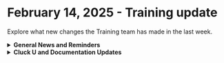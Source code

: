# February 14, 2025 - Training update

Explore what new changes the Training team has made in the last week.

<details>

<summary><strong>General News and Reminders</strong></summary>

* **SHOUT OUTS** **TO:**
  * Mart, Jon, Joshua, Michael, and Dom for passing the Foundations Certification.
    * Take the [Broken link](broken-reference "mention") Exam, and collect your prestigious **Certified Rewster** badge in Discord along with access to the super-secret Discord channel.&#x20;
  * Bart, Charlie, Stephen, Kian, and Sebastian for passing the Clean Automation Certification.
    * Take the [Broken link](broken-reference "mention") exam and get that fancy certificate!
* The next [**Rewst Foundations Bootcamp**](https://docs.rewst.help/cluck-university/rewst-foundations#live-instructor-led-bootcamp) is coming up **Mar 3 - Mar 4.** Remember to register for **both parts** 1 and 2!
  * [Part 1](https://calendly.com/cluck-u/rewst-foundations-bootcamp-pt-1?month=2025-01) (Lessons 1 - 3)
  * [Part 2](https://calendly.com/cluck-u/rewst-foundations-bootcamp-pt-2) (Lessons 4 - 7)
* Join us in our [Cluck-U Discord channel](https://discord.com/channels/936789089703845988/1121465945295167588) if you have any questions, comments, or concerns!
* [Sign up for the Office Hours](https://calendly.com/cluck-u/office-hours?) to work through any questions you have during and after training! If there is something you want us to cover, Let us know!

</details>

<details>

<summary><strong>Cluck U and Documentation Updates</strong></summary>

**What's New at Cluck University?**

* [Electives changed to Micro Courses](https://docs.rewst.help/cluck-university/micro-chicken:)
* [New Automation Jumpstart Page](https://docs.rewst.help/cluck-university/automation-jump-start)
* The team is working on some **self-paced onboarding** education content behind the scenes...stay tuned!

**The List of Reminders:**

* Check out the Cluck University Landing Page @ [go.rew.st/cluck-university](https://go.rew.st/cluck-university) for all the latest courses self-serve and live.
* We'd love your feedback on Training and Documentation! [Please fill out this form to let us know how we can improve](https://www.surveymonkey.com/r/rewsttrainingfeedback).
* Make training and documentation requests at [https://rewst.canny.io/](https://rewst.canny.io/)

**New & Updated Pages:**

* [Agent Smith](https://docs.rewst.help/documentation/agent-smith/agent-smith-configuration-overview)
  * The topic now has its own section on the docs site, plus screen shots and updated instructions.
* [PSA integrations landing page](https://docs.rewst.help/documentation/integrations/psa)
  * Greater context is given for why to integrate PSAs, as well as a directory for each brand’s setup instructions, and Crates to unpack after completion.
* [Updated instructions for how to add and remove users](https://docs.rewst.help/documentation/user-management/how-to-add-and-remove-users)
  * Nothing has changed with how this is done, but our documentation was out of date from previous menu changes.
* [Just in Time Admin Access Crate documentation](https://docs.rewst.help/prebuilt-automations/existing-crate-documentation/just-in-time-admin-access-crate)
  * (shout out to Ray Jablonskis)
* [Export Intune Policies and Configurations Crate documentation](https://docs.rewst.help/prebuilt-automations/existing-crate-documentation/export-intune-policies-and-configurations-crate)
* [Cove integration documentation](https://docs.rewst.help/documentation/integrations/security/cove-integration)
* [Webroot integration documentation](https://docs.rewst.help/documentation/integrations/security/webroot)
* [Updated Crate documentation template to include more styling examples and links to other new existing documentation](https://www.notion.so/rewst/CLONE-ME-Crate-documentation-template-18cb56f9907180a2a9bcca3b6b26506d)
* [Updated the Completion Handler documentation](../../../documentation/workflows/completion-handlers-and-workflow-wrappers.md)
* [Updated Email + Text Automation Jump Start Page to clarify last step with link to Completion handler docs](broken-reference)

</details>



